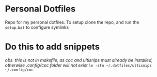 # Personal Dotfiles
Repo for my personal dotfiles. To setup clone the repo, and run the `setup.bat` to configure symlinks


# Do this to add snippets 
*obs. this is not in makefile, as coc and ultisnips must already be installed, otherwise .config/coc folder will not exist*
`ln -sfn ~/.dotfiles/ultisnips ~/.config/coc`
